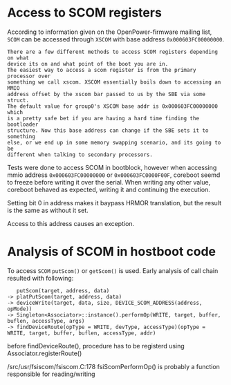 # Access to SCOM registers

According to information given on the OpenPower-firmware mailing list,
`SCOM` can be accessed through `XSCOM` with base address `0x000603FC00000000`.

```
There are a few different methods to access SCOM registers depending on what
device its on and what point of the boot you are in.
The easiest way to access a scom register is from the primary processor over
something we call xscom. XSCOM essentially boils down to accessing an MMIO
address offset by the xscom bar passed to us by the SBE via some struct.
The default value for group0's XSCOM base addr is 0x000603FC00000000 which
is a pretty safe bet if you are having a hard time finding the bootloader
structure. Now this base address can change if the SBE sets it to something
else, or we end up in some memory swapping scenario, and its going to be
different when talking to secondary processors.
```

Tests were done to access SCOM in bootblock, however when accessing mmio
address `0x000603FC00000000` or `0x000603FC0000F00F`, coreboot seemd to freeze
before writing it over the serial. When writing any other value, coreboot
behaved as expected, writing it and continuing the execution.

Setting bit 0 in address makes it baypass HRMOR translation, but the result is the same as without it set.

Access to this address causes an exception.

# Analysis of SCOM in hostboot code

To access `SCOM` `putScom()` or `getScom()` is used.
Early analysis of call chain resulted with following:

```
   putScom(target, address, data)
-> platPutScom(target, address, data)
-> deviceWrite(target, data, size, DEVICE_SCOM_ADDRESS(address, opMode))
-> Singleton<Associator>::instance().performOp(WRITE, target, buffer, buflen, accessType, args)
-> findDeviceRoute(opType = WRITE, devType, accessType)(opType = WRITE, target, buffer, buflen, accessType, addr)
```

before findDeviceRoute(), procedure has to be registerd using Associator.registerRoute()

/src/usr/fsiscom/fsiscom.C:178 fsiScomPerformOp() is probably a function responsible for reading/writing
